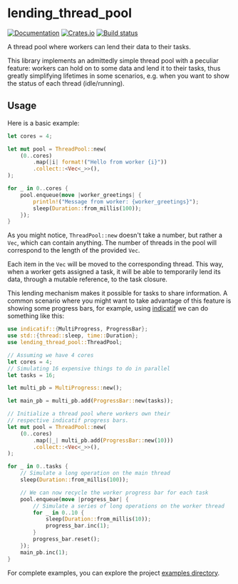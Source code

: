 # lending_thread_pool

[![Documentation](https://docs.rs/lending_thread_pool/badge.svg)](https://docs.rs/lending_thread_pool/)
[![Crates.io](https://img.shields.io/crates/v/lending_thread_pool.svg)](https://crates.io/crates/lending_thread_pool)
[![Build status](https://github.com/cdellacqua/lending_thread_pool.rs/workflows/CI/badge.svg)](https://github.com/cdellacqua/lending_thread_pool.rs/actions/workflows/ci.yml)

A thread pool where workers can lend their data to their tasks.

This library implements an admittedly simple thread pool with a peculiar feature: workers
can hold on to some data and lend it to their tasks, thus greatly simplifying lifetimes
in some scenarios, e.g. when you want to show the status of each thread (idle/running).

## Usage

Here is a basic example:

```rust
let cores = 4;

let mut pool = ThreadPool::new(
	(0..cores)
		.map(|i| format!("Hello from worker {i}"))
		.collect::<Vec<_>>(),
);

for _ in 0..cores {
	pool.enqueue(move |worker_greetings| {
		println!("Message from worker: {worker_greetings}");
		sleep(Duration::from_millis(100));
	});
}
```

As you might notice, `ThreadPool::new` doesn't take a number, but rather a `Vec`, which can contain anything.
The number of threads in the pool will correspond to the length of the provided `Vec`.

Each item in the `Vec` will be moved to the corresponding thread. This way, when a worker gets assigned a task,
it will be able to temporarily lend its data, through a mutable reference, to the task closure.

This lending mechanism makes it possible for tasks to share information. A common scenario where you might
want to take advantage of this feature is showing some progress bars, for example, using [indicatif](https://crates.io/crates/indicatif) we can do something like this:

```rust
use indicatif::{MultiProgress, ProgressBar};
use std::{thread::sleep, time::Duration};
use lending_thread_pool::ThreadPool;

// Assuming we have 4 cores
let cores = 4;
// Simulating 16 expensive things to do in parallel
let tasks = 16;

let multi_pb = MultiProgress::new();

let main_pb = multi_pb.add(ProgressBar::new(tasks));

// Initialize a thread pool where workers own their
// respective indicatif progress bars.
let mut pool = ThreadPool::new(
	(0..cores)
		.map(|_| multi_pb.add(ProgressBar::new(10)))
		.collect::<Vec<_>>(),
);

for _ in 0..tasks {
	// Simulate a long operation on the main thread
	sleep(Duration::from_millis(100));

	// We can now recycle the worker progress bar for each task
	pool.enqueue(move |progress_bar| {
		// Simulate a series of long operations on the worker thread
		for _ in 0..10 {
			sleep(Duration::from_millis(10));
			progress_bar.inc(1);
		}
		progress_bar.reset();
	});
	main_pb.inc(1);
}
```

For complete examples, you can explore the project [examples directory](https://github.com/cdellacqua/lending_thread_pool.rs/tree/main/examples).
